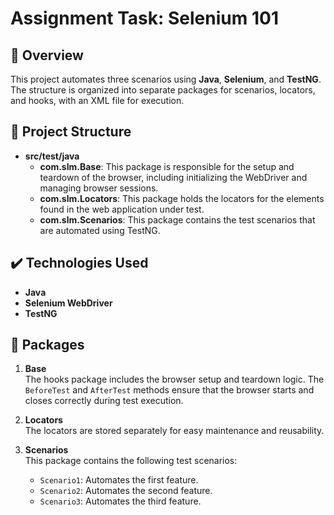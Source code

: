 # Assignment Task: Selenium 101

## :small_blue_diamond: Overview
This project automates three scenarios using **Java**, **Selenium**, and **TestNG**. The structure is organized into separate packages for scenarios, locators, and hooks, with an XML file for execution.

## :hammer: Project Structure

- **src/test/java**  
  - **com.slm.Base**: This package is responsible for the setup and teardown of the browser, including initializing the WebDriver and managing browser sessions.
  - **com.slm.Locators**: This package holds the locators for the elements found in the web application under test.  
  - **com.slm.Scenarios**: This package contains the test scenarios that are automated using TestNG.  

## :heavy_check_mark: Technologies Used

- **Java**  
- **Selenium WebDriver**  
- **TestNG**

## :open_file_folder: Packages

1. **Base**  
   The hooks package includes the browser setup and teardown logic. The `BeforeTest` and `AfterTest` methods ensure that the browser starts and closes correctly during test execution.

2. **Locators**  
   The locators are stored separately for easy maintenance and reusability.

3. **Scenarios**  
   This package contains the following test scenarios:
   - `Scenario1`: Automates the first feature.
   - `Scenario2`: Automates the second feature.
   - `Scenario3`: Automates the third feature.


